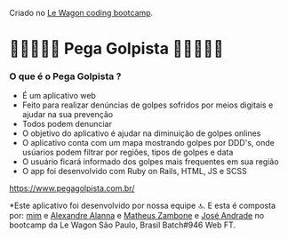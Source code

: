 Criado no [Le Wagon coding bootcamp](https://www.lewagon.com).

# 📢🕵🏻‍♂️🎯 Pega Golpista 📢🕵🏻‍♂️🎯
### O que é o Pega Golpista ?
- É um aplicativo web
- Feito para realizar denúncias de golpes sofridos por meios digitais e ajudar na sua prevenção
- Todos podem denunciar
- O objetivo do aplicativo é ajudar na diminuição de golpes onlines
- O aplicativo conta com um mapa mostrando golpes por DDD's, onde usúarios podem filtrar por regiôes, tipos de golpes e data 
- O usuário ficará informado dos golpes mais frequentes em sua região
- O app foi desenvolvido com Ruby  on Rails, HTML, JS e SCSS

https://www.pegagolpista.com.br/

*Este aplicativo foi desenvolvido por nossa equipe 🔝. E esta é composta por: [mim](https://github.com/Tibic4) e [Alexandre Alanna](https://github.com/AlxLanna) e [Matheus Zambone](https://github.com/Matheus-Zambone) e [José Andrade](https://github.com/comanderandrade) no bootcamp da Le Wagon São Paulo, Brasil Batch#946 Web FT.
